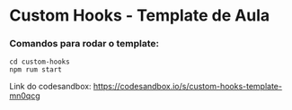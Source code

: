 # Custom Hooks - Template de Aula

### Comandos para rodar o template:
```
cd custom-hooks
npm rum start
```

Link do codesandbox: https://codesandbox.io/s/custom-hooks-template-mn0qcg

